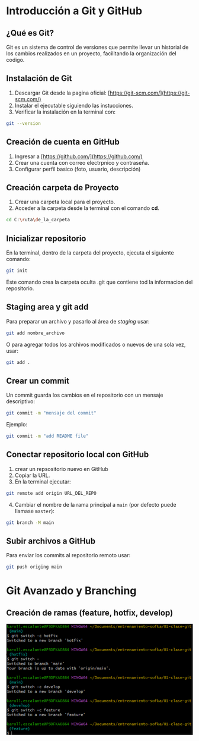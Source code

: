 # Introducción a Git y GitHub

## ¿Qué es Git?
Git es un sistema de control de versiones que permite llevar un historial de los cambios realizados en un proyecto, facilitando la organización del codigo.

## Instalación de Git
1. Descargar Git desde la pagina oficial: [https://git-scm.com/](https://git-scm.com/)
2. Instalar el ejecutable siguiendo las instucciones.
3. Verificar la instalación en la terminal con:
```bash
git --version
```
## Creación de cuenta en GitHub
1. Ingresar a [https://github.com/](https://github.com/)
2. Crear una cuenta con correo electrpnico y contraseña.
3. Configurar perfil basico (foto, usuario, descripción)

## Creación carpeta de Proyecto
1. Crear una carpeta local para el proyecto.
2. Acceder a la carpeta desde la terminal con el comando **cd**.
```bash
cd C:\ruta\de_la_carpeta
```

## Inicializar repositorio
En la terminal, dentro de la carpeta del proyecto, ejecuta el siguiente comando:
```bash
git init
```

Este comando crea la carpeta oculta .git que contiene tod la informacion del repositorio.

## Staging area y git add
Para preparar un archivo y pasarlo al área de *staging* usar:
```bash
git add nombre_archivo
```

O para agregar todos los archivos modificados o nuevos de una sola vez, usar:

```bash
git add .
```

## Crear un commit
Un commit guarda los cambios en el repositorio con un mensaje descriptivo:
```bash
git commit -m "mensaje del commit"
```
Ejemplo:
```bash
git commit -m "add README file"
```

## Conectar repositorio local con GitHub
1. crear un repsositorio nuevo en GitHub
2. Copiar la URL.
3. En la terminal ejecutar:
```bash
git remote add origin URL_DEL_REPO
```
4. Cambiar el nombre de la rama principal a `main` (por defecto puede llamase `master`):
```bash
git branch -M main
```

## Subir archivos a GitHub
Para enviar los commits al repositorio remoto usar:
```bash
git push origing main
```

# Git Avanzado y Branching

## Creación de ramas (feature, hotfix, develop)

![branches creation](https://github.com/Karoll-esc/01-clase-git/blob/main/assets/pic_create_branches.png)